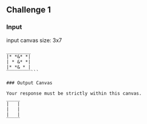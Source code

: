 ## Challenge 1
### Input
input canvas size: 3x7
```ascii
_________
|* *&* *|
| * &* *|
|* *& * |
‾‾‾‾‾‾‾‾‾```

### Output Canvas

Your response must be strictly within this canvas.
_____
|   |
|   |
|   |
‾‾‾‾‾

